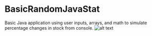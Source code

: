 # BasicRandomJavaStat
Basic Java application using user inputs, arrays, and math to simulate percentage changes in stock from console.
![alt text](https://github.com/IDEddy/BasicRandomJavaStat/portfolio-img1.jpg?raw=true)
